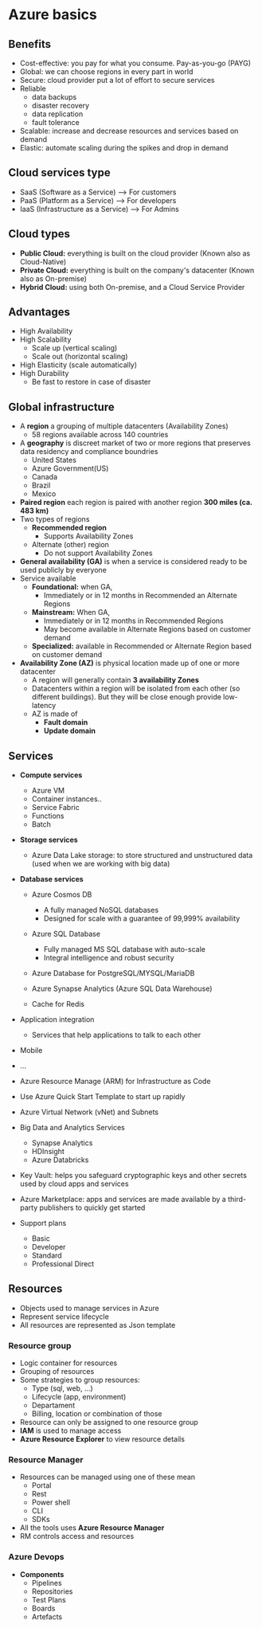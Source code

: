 # Azure basics

## Benefits
- Cost-effective: you pay for what you consume. Pay-as-you-go (PAYG)
- Global: we can choose regions in every part in world
- Secure: cloud provider put a lot of effort to secure services
- Reliable
  - data backups
  - disaster recovery
  - data replication
  - fault tolerance
- Scalable: increase and decrease resources and services based on demand
- Elastic: automate scaling during the spikes and drop in demand

## Cloud services type
- SaaS (Software as a Service) --> For customers
- PaaS (Platform as a Service) --> For developers 
- IaaS (Infrastructure as a Service) --> For Admins

## Cloud types
- **Public Cloud:** everything is built on the cloud provider (Known also as Cloud-Native)
- **Private Cloud:** everything is built on the company's datacenter (Known also as On-premise)
- **Hybrid Cloud:**  using both On-premise, and a Cloud Service Provider

## Advantages
- High Availability
- High Scalability
  - Scale up (vertical scaling)
  - Scale out (horizontal scaling)
- High Elasticity (scale automatically)
- High Durability
  - Be fast to restore in case of disaster

## Global infrastructure
- A **region** a grouping of multiple datacenters (Availability Zones)
  - 58 regions available across 140 countries
- A **geography** is discreet market of two or more regions that preserves data residency and compliance boundries
  - United States
  - Azure Government(US) 
  - Canada
  - Brazil 
  - Mexico
- **Paired region** each region is paired with another region **300 miles (ca. 483 km)**
- Two types of regions
  - **Recommended region**
    - Supports Availability Zones
  - Alternate (other) region
    - Do not support Availability Zones
- **General availability (GA)** is when a service is considered ready to be used publicly by everyone 
- Service available
  - **Foundational:** when GA,
    - Immediately or in 12 months in Recommended an Alternate Regions
  - **Mainstream:** When GA, 
    - Immediately or in 12 months in Recommended Regions
    - May become available in Alternate Regions based on customer demand
  - **Specialized:** available in Recommended or Alternate Region based on customer demand
- **Availability Zone (AZ)** is physical location made up of one or more datacenter
  - A region will generally contain **3 availability Zones**
  - Datacenters within a region will be isolated from each other (so different buildings). But they will be close enough
    provide low-latency
  - AZ is made of
    - **Fault domain**
    - **Update domain**
  
## Services
- **Compute services**
  - Azure VM 
  - Container instances..
  - Service Fabric
  - Functions
  - Batch

- **Storage services**
  - Azure Data Lake storage: to store structured and unstructured data (used when we are working with big data)

- **Database services**
  - Azure Cosmos DB 
    - A fully managed NoSQL databases
    - Designed for scale with a guarantee of 99,999% availability
  
  - Azure SQL Database
    - Fully managed MS SQL database with auto-scale
    - Integral intelligence and robust security
  - Azure Database for PostgreSQL/MYSQL/MariaDB
  - Azure Synapse Analytics (Azure SQL Data Warehouse)
  - Cache for Redis
- Application integration
  - Services that help applications to talk to each other
- Mobile
- ...

- Azure Resource Manage (ARM) for Infrastructure as Code
- Use Azure Quick Start Template to start up rapidly 

- Azure Virtual Network (vNet) and Subnets

- Big Data and Analytics Services
  - Synapse Analytics
  - HDInsight
  - Azure Databricks

- Key Vault: helps you safeguard cryptographic keys and other secrets used by cloud apps and services

- Azure Marketplace: apps and services are made available by a third-party publishers to quickly get started

- Support plans
  - Basic
  - Developer
  - Standard
  - Professional Direct

## Resources
- Objects used to manage services in Azure
- Represent service lifecycle
- All resources are represented as Json template
  
### Resource group  
- Logic container for resources
- Grouping of resources
- Some strategies to group resources:
    - Type (sql, web, ...)
    - Lifecycle (app, environment) 
    - Departament
    - Billing, location or combination of those
- Resource can only be assigned to one resource group
- **IAM** is used to manage access  
- **Azure Resource Explorer** to view resource details

### Resource Manager
- Resources can be managed using one of these mean
   - Portal
   - Rest
   - Power shell
   - CLI
   - SDKs
- All the tools uses **Azure Resource Manager**
- RM controls access and resources     
  
### Azure Devops
* **Components**
  - Pipelines
  - Repositories
  - Test Plans
  - Boards
  - Artefacts
